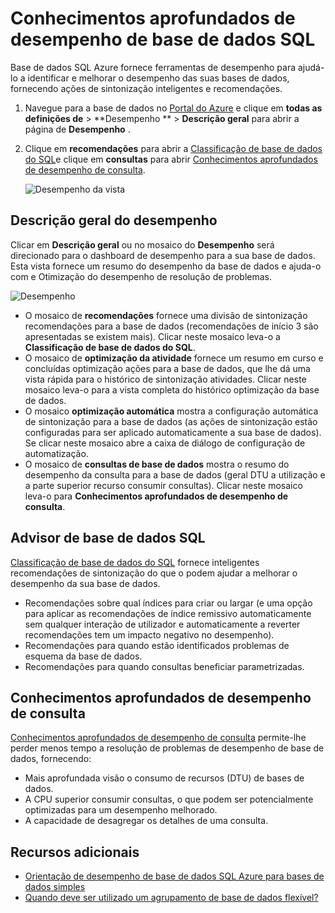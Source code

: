<properties 
   pageTitle="Conhecimentos aprofundados de desempenho de base de dados do Azure SQL | Microsoft Azure" 
   description="A base de dados do SQL Azure fornece ferramentas de desempenho para ajudá-lo a identificar áreas que podem melhorar o desempenho da consulta atual." 
   services="sql-database" 
   documentationCenter="" 
   authors="stevestein" 
   manager="jhubbard" 
   editor="monicar"/>

<tags
   ms.service="sql-database"
   ms.devlang="na"
   ms.topic="article"
   ms.tgt_pltfrm="na"
   ms.workload="data-management" 
   ms.date="07/19/2016"
   ms.author="sstein"/>

# <a name="sql-database-performance-insight"></a>Conhecimentos aprofundados de desempenho de base de dados SQL

Base de dados SQL Azure fornece ferramentas de desempenho para ajudá-lo a identificar e melhorar o desempenho das suas bases de dados, fornecendo ações de sintonização inteligentes e recomendações. 

1. Navegue para a base de dados no [Portal do Azure](http://portal.azure.com) e clique em **todas as definições de** > **Desempenho **  >  **Descrição geral** para abrir a página de **Desempenho** . 


2. Clique em **recomendações** para abrir a [Classificação de base de dados do SQL](#sql-database-advisor)e clique em **consultas** para abrir [Conhecimentos aprofundados de desempenho de consulta](#query-performance-insight).

    ![Desempenho da vista](./media/sql-database-performance/entries.png)



## <a name="performance-overview"></a>Descrição geral do desempenho

Clicar em **Descrição geral** ou no mosaico do **Desempenho** será direcionado para o dashboard de desempenho para a sua base de dados. Esta vista fornece um resumo do desempenho da base de dados e ajuda-o com e Otimização do desempenho de resolução de problemas. 

![Desempenho](./media/sql-database-performance/performance.png)

- O mosaico de **recomendações** fornece uma divisão de sintonização recomendações para a base de dados (recomendações de início 3 são apresentadas se existem mais). Clicar neste mosaico leva-o a **Classificação de base de dados do SQL**. 
- O mosaico de **optimização da atividade** fornece um resumo em curso e concluídas optimização ações para a base de dados, que lhe dá uma vista rápida para o histórico de sintonização atividades. Clicar neste mosaico leva-o para a vista completa do histórico optimização da base de dados.
- O mosaico **optimização automática** mostra a configuração automática de sintonização para a base de dados (as ações de sintonização estão configuradas para ser aplicado automaticamente a sua base de dados). Se clicar neste mosaico abre a caixa de diálogo de configuração de automatização.
- O mosaico de **consultas de base de dados** mostra o resumo do desempenho da consulta para a base de dados (geral DTU a utilização e a parte superior recurso consumir consultas). Clicar neste mosaico leva-o para **Conhecimentos aprofundados de desempenho de consulta**.



## <a name="sql-database-advisor"></a>Advisor de base de dados SQL


[Classificação de base de dados do SQL](sql-database-advisor.md) fornece inteligentes recomendações de sintonização do que o podem ajudar a melhorar o desempenho da sua base de dados. 

- Recomendações sobre qual índices para criar ou largar (e uma opção para aplicar as recomendações de índice remissivo automaticamente sem qualquer interação de utilizador e automaticamente a reverter recomendações tem um impacto negativo no desempenho).
- Recomendações para quando estão identificados problemas de esquema da base de dados.
- Recomendações para quando consultas beneficiar parametrizadas.




## <a name="query-performance-insight"></a>Conhecimentos aprofundados de desempenho de consulta

[Conhecimentos aprofundados de desempenho de consulta](sql-database-query-performance.md) permite-lhe perder menos tempo a resolução de problemas de desempenho de base de dados, fornecendo:

- Mais aprofundada visão o consumo de recursos (DTU) de bases de dados. 
- A CPU superior consumir consultas, o que podem ser potencialmente optimizadas para um desempenho melhorado. 
- A capacidade de desagregar os detalhes de uma consulta. 


## <a name="additional-resources"></a>Recursos adicionais

- [Orientação de desempenho de base de dados SQL Azure para bases de dados simples](sql-database-performance-guidance.md)
- [Quando deve ser utilizado um agrupamento de base de dados flexível?](sql-database-elastic-pool-guidance.md)